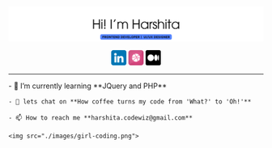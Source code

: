 <img src="./images/name.png">
<p align="center">
    <a href="https://www.linkedin.com/in/harshitaphadtare/" ><img width="30" height="30" src="./images/linkedin.png" alt="linkedin logo"></a>
    <a href="https://dribbble.com/vividora?onboarding=true&designer=true"  ><img width="30" height="30" src="./images/dribble.png" alt="dribble logo"></a>
    <a href="https://medium.com/@hphadtare02" ><img width="30" height="30" src="./images/medium.png" alt="medium logo"></a>
</p>
<hr>

<p>
    - 🌱 I’m currently learning **JQuery and PHP**

    - 💬 lets chat on **How coffee turns my code from 'What?' to 'Oh!'**

    - 📫 How to reach me **harshita.codewiz@gmail.com**

    <img src="./images/girl-coding.png">

</p>

